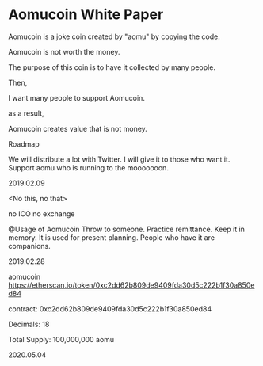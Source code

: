 # Aomucoin White Paper

Aomucoin is a joke coin created by "aomu" by copying the code.

Aomucoin is not worth the money.

The purpose of this coin is to have it collected by many people.

Then,

I want many people to support Aomucoin.

as a result,

Aomucoin creates value that is not money.


Roadmap

We will distribute a lot with Twitter.
I will give it to those who want it.
Support aomu who is running
to the mooooooon.

2019.02.09

<No this, no that>

no ICO
no exchange

@Usage of Aomucoin
Throw to someone.
Practice remittance.
Keep it in memory.
It is used for present planning.
People who have it are companions.

2019.02.28

aomucoin
https://etherscan.io/token/0xc2dd62b809de9409fda30d5c222b1f30a850ed84

contract:
0xc2dd62b809de9409fda30d5c222b1f30a850ed84

Decimals:
18

Total Supply:
100,000,000 aomu

2020.05.04
